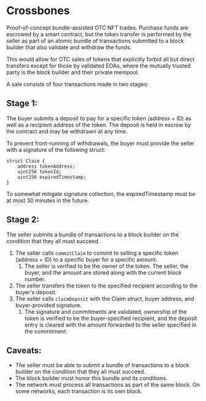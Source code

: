 # Crossbones

Proof-of-concept bundle-assisted OTC NFT trades. Purchase funds are escrowed by a smart contract, but the token transfer is performed by the seller as part of an atomic bundle of transactions submitted to a block builder that also validate and withdraw the funds. 

This would allow for OTC sales of tokens that explicitly forbid all but direct transfers except for those by validated EOAs, where the mutually trusted party is the block builder and their private mempool.

A sale consists of four transactions made in two stages:

## Stage 1:
The buyer submits a deposit to pay for a specific token (address + ID) as well as a recipient address of the token. The deposit is held in escrow by the contract and may be withdrawn at any time.

To prevent front-running of withdrawals, the buyer must provide the seller with a signature of the following struct:

```solidity
struct Claim {
    address tokenAddress;
    uint256 tokenId;
    uint256 expiredTimestamp;
}
```

To somewhat mitigate signature collection, the expiredTimestamp must be at most 30 minutes in the future.

## Stage 2:
The seller submits a bundle of transactions to a block builder on the condition that they all must succeed.

1. The seller calls `commitClaim` to commit to selling a specific token (address + ID) to a specific buyer for a specific amount.
   1. The seller is verified to be the owner of the token. The seller, the buyer, and the amount are stored along with the current block number. 
2. The seller transfers the token to the specified recipient according to the buyer's deposit.
3. The seller calls `claimDeposit` with the Claim struct, buyer address, and buyer-provided signature.
   1. The signature and commitments are validated, ownership of the token is verified to be the buyer-specified recipient, and the deposit entry is cleared with the amount forwarded to the seller specified in the commitment.

## Caveats:
- The seller must be able to submit a bundle of transactions to a block builder on the condition that they all must succeed.
- The block builder must honor this bundle and its conditions.
- The network must process all transactions as part of the same block. On some networks, each transaction is its own block.